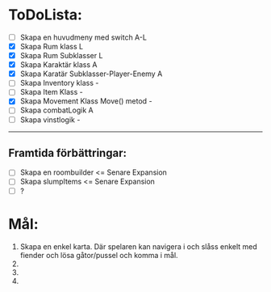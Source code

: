 # ToDoLista:
- [ ] Skapa en huvudmeny med switch            A-L
- [X] Skapa Rum klass                           L
- [X] Skapa Rum Subklasser                      L
- [X] Skapa Karaktär klass                      A
- [X] Skapa Karatär Subklasser-Player-Enemy     A
- [ ] Skapa Inventory klass                     -
- [ ] Skapa Item Klass                          -
- [X] Skapa Movement Klass Move() metod         -
- [ ] Skapa combatLogik                         A
- [ ] Skapa vinstlogik                          -
-----------------------------------------------------------------
## Framtida förbättringar:
- [ ] Skapa en roombuilder                  <= Senare Expansion
- [ ] Skapa slumpItems                      <= Senare Expansion
- [ ] ?

# Mål:
1. Skapa en enkel karta. Där spelaren kan navigera i och slåss enkelt med fiender och lösa gåtor/pussel och komma i mål.
2.  
3. 
4. 